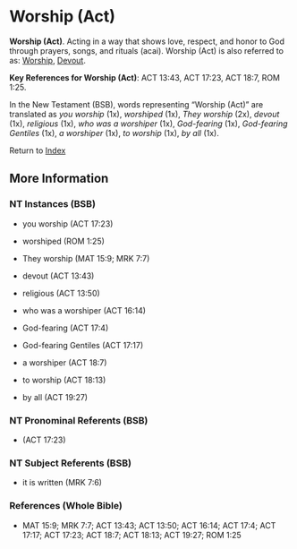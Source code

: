 # Worship (Act)
**Worship (Act)**. 
Acting in a way that shows love, respect, and honor to God through prayers, songs, and rituals (acai). 
Worship (Act) is also referred to as: 
[Worship](Worship.2.md), [Devout](Worship.3.md). 


**Key References for Worship (Act)**: 
ACT 13:43, ACT 17:23, ACT 18:7, ROM 1:25. 




In the New Testament (BSB), words representing “Worship (Act)” are translated as 
*you worship* (1x), *worshiped* (1x), *They worship* (2x), *devout* (1x), *religious* (1x), *who was a worshiper* (1x), *God-fearing* (1x), *God-fearing Gentiles* (1x), *a worshiper* (1x), *to worship* (1x), *by all* (1x). 


Return to [Index](00-Index.md)

## More Information

### NT Instances (BSB)

* you worship (ACT 17:23)

* worshiped (ROM 1:25)

* They worship (MAT 15:9; MRK 7:7)

* devout (ACT 13:43)

* religious (ACT 13:50)

* who was a worshiper (ACT 16:14)

* God-fearing (ACT 17:4)

* God-fearing Gentiles (ACT 17:17)

* a worshiper (ACT 18:7)

* to worship (ACT 18:13)

* by all (ACT 19:27)



### NT Pronominal Referents (BSB)

*  (ACT 17:23)



### NT Subject Referents (BSB)

* it is written (MRK 7:6)



### References (Whole Bible)

* MAT 15:9; MRK 7:7; ACT 13:43; ACT 13:50; ACT 16:14; ACT 17:4; ACT 17:17; ACT 17:23; ACT 18:7; ACT 18:13; ACT 19:27; ROM 1:25




